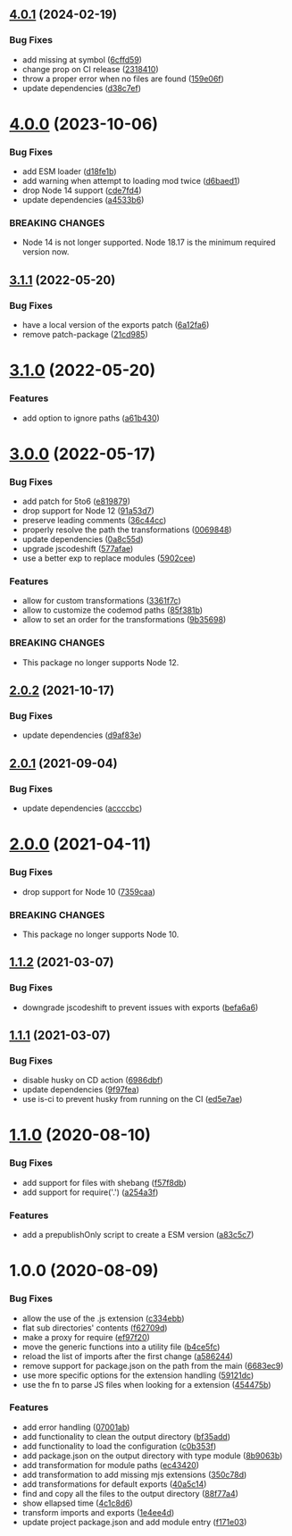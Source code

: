 ## [4.0.1](https://github.com/homer0/cjs2esm/compare/4.0.0...4.0.1) (2024-02-19)


### Bug Fixes

* add missing at symbol ([6cffd59](https://github.com/homer0/cjs2esm/commit/6cffd59fe6c571d97a318ec954c97b9006804659))
* change prop on CI release ([2318410](https://github.com/homer0/cjs2esm/commit/2318410775a2556812bdfaf3ad8d8d3cdf04a5e0))
* throw a proper error when no files are found ([159e06f](https://github.com/homer0/cjs2esm/commit/159e06ff46c8abdf7efd07768dfcb5ba31f33b55))
* update dependencies ([d38c7ef](https://github.com/homer0/cjs2esm/commit/d38c7efd61b2730d64eb68fac344a3be454dec3d))

# [4.0.0](https://github.com/homer0/cjs2esm/compare/3.1.1...4.0.0) (2023-10-06)


### Bug Fixes

* add ESM loader ([d18fe1b](https://github.com/homer0/cjs2esm/commit/d18fe1b493eff4f0fa8990fc9fca7beae62267ab))
* add warning when attempt to loading mod twice ([d6baed1](https://github.com/homer0/cjs2esm/commit/d6baed10a36f04e2ed0841c86d5819f5b74aebc8))
* drop Node 14 support ([cde7fd4](https://github.com/homer0/cjs2esm/commit/cde7fd44c8e212a508e8c9a9b4bb2dc50a64291f))
* update dependencies ([a4533b6](https://github.com/homer0/cjs2esm/commit/a4533b6719ce66e64ba9971194f4db5710134454))


### BREAKING CHANGES

* Node 14 is not longer supported. Node 18.17 is the minimum required version now.

## [3.1.1](https://github.com/homer0/cjs2esm/compare/3.1.0...3.1.1) (2022-05-20)


### Bug Fixes

* have a local version of the exports patch ([6a12fa6](https://github.com/homer0/cjs2esm/commit/6a12fa6432fd3d4cb18764b770b3a5f3636b44d2))
* remove patch-package ([21cd985](https://github.com/homer0/cjs2esm/commit/21cd98554aa531e96cd71b78f9fb411020c6cf8f))

# [3.1.0](https://github.com/homer0/cjs2esm/compare/3.0.0...3.1.0) (2022-05-20)


### Features

* add option to ignore paths ([a61b430](https://github.com/homer0/cjs2esm/commit/a61b4307b68d287b339a2c31e3b81a6c56ac37eb))

# [3.0.0](https://github.com/homer0/cjs2esm/compare/2.0.2...3.0.0) (2022-05-17)


### Bug Fixes

* add patch for 5to6 ([e819879](https://github.com/homer0/cjs2esm/commit/e819879635db0304d1a71b93fc9d896a61b48227))
* drop support for Node 12 ([91a53d7](https://github.com/homer0/cjs2esm/commit/91a53d7f4e82be00d1d06b492a9de08ff2269aac))
* preserve leading comments ([36c44cc](https://github.com/homer0/cjs2esm/commit/36c44cc9679dc23de231c9be193fc804f524c1a7))
* properly resolve the path the transformations ([0069848](https://github.com/homer0/cjs2esm/commit/00698483cc2c0a903d06975fb508d23a697471fe))
* update dependencies ([0a8c55d](https://github.com/homer0/cjs2esm/commit/0a8c55ddece403648a413adca79542957c6cd29f))
* upgrade jscodeshift ([577afae](https://github.com/homer0/cjs2esm/commit/577afae0e5b72194dbac18d95f09866c77b20baa))
* use a better exp to replace modules ([5902cee](https://github.com/homer0/cjs2esm/commit/5902ceec3a58469300303858c904747d2ac55a27))


### Features

* allow for custom transformations ([3361f7c](https://github.com/homer0/cjs2esm/commit/3361f7cb84a14bb88f034c30e4c57dbbecce2ea3))
* allow to customize the codemod paths ([85f381b](https://github.com/homer0/cjs2esm/commit/85f381b556ec9ef0b85eb93ec31c4e3e82aa793f))
* allow to set an order for the transformations ([9b35698](https://github.com/homer0/cjs2esm/commit/9b3569832c82f07278de65790f8c76259a3f21e2))


### BREAKING CHANGES

* This package no longer supports Node 12.

## [2.0.2](https://github.com/homer0/cjs2esm/compare/2.0.1...2.0.2) (2021-10-17)


### Bug Fixes

* update dependencies ([d9af83e](https://github.com/homer0/cjs2esm/commit/d9af83e8141108bee56755130511a48e02344f32))

## [2.0.1](https://github.com/homer0/cjs2esm/compare/2.0.0...2.0.1) (2021-09-04)


### Bug Fixes

* update dependencies ([accccbc](https://github.com/homer0/cjs2esm/commit/accccbccc064fac28c74b4be9193d3c2c77a1828))

# [2.0.0](https://github.com/homer0/cjs2esm/compare/1.1.2...2.0.0) (2021-04-11)


### Bug Fixes

* drop support for Node 10 ([7359caa](https://github.com/homer0/cjs2esm/commit/7359caa401ec6dba1adee075eb3c18a3e9da246e))


### BREAKING CHANGES

* This package no longer supports Node 10.

## [1.1.2](https://github.com/homer0/cjs2esm/compare/1.1.1...1.1.2) (2021-03-07)


### Bug Fixes

* downgrade jscodeshift to prevent issues with exports ([befa6a6](https://github.com/homer0/cjs2esm/commit/befa6a6117f7b658d26c4c9a18639e2546fe5e5d))

## [1.1.1](https://github.com/homer0/cjs2esm/compare/1.1.0...1.1.1) (2021-03-07)


### Bug Fixes

* disable husky on CD action ([6986dbf](https://github.com/homer0/cjs2esm/commit/6986dbffd054e77fa736a5145a16697d59138a7f))
* update dependencies ([9f97fea](https://github.com/homer0/cjs2esm/commit/9f97fea8d021c331d1dd10ca4b4da7ff3fdc7ddd))
* use is-ci to prevent husky from running on the CI ([ed5e7ae](https://github.com/homer0/cjs2esm/commit/ed5e7aee0f0799f3984d11e08415137b3015cb5e))

# [1.1.0](https://github.com/homer0/cjs2esm/compare/1.0.0...1.1.0) (2020-08-10)


### Bug Fixes

* add support for files with shebang ([f57f8db](https://github.com/homer0/cjs2esm/commit/f57f8db9550832e1f4fb39e03823b23cef522a19))
* add support for require('.') ([a254a3f](https://github.com/homer0/cjs2esm/commit/a254a3fba739221c0f67c44908726a4d05d8a6be))


### Features

* add a prepublishOnly script to create a ESM version ([a83c5c7](https://github.com/homer0/cjs2esm/commit/a83c5c7765426b3729e2f070249962d324e65017))

# 1.0.0 (2020-08-09)


### Bug Fixes

* allow the use of the .js extension ([c334ebb](https://github.com/homer0/cjs2esm/commit/c334ebb4c5f43051c2d9a1111b777344811c5c8c))
* flat sub directories' contents ([f62709d](https://github.com/homer0/cjs2esm/commit/f62709d0b17656c3c8c3ce8d22bbbeb96b71fdce))
* make a proxy for require ([ef97f20](https://github.com/homer0/cjs2esm/commit/ef97f20cf26152e68815242253456c7b48afb00f))
* move the generic functions into a utility file ([b4ce5fc](https://github.com/homer0/cjs2esm/commit/b4ce5fc01fbcab18d53fbd0994bd982b5451d686))
* reload the list of imports after the first change ([a586244](https://github.com/homer0/cjs2esm/commit/a586244b3acb9cc3b980e6acc4d312084d7085de))
* remove support for package.json on the path from the main ([6683ec9](https://github.com/homer0/cjs2esm/commit/6683ec91503d52dcb93ad7b4e71a6bcadba46f67))
* use more specific options for the extension handling ([59121dc](https://github.com/homer0/cjs2esm/commit/59121dc402cb96442556b00398df4ca4281d3730))
* use the fn to parse JS files when looking for a extension ([454475b](https://github.com/homer0/cjs2esm/commit/454475b43edcbc2faa83c47809ff8d6379e55d9d))


### Features

* add error handling ([07001ab](https://github.com/homer0/cjs2esm/commit/07001abb33819c834708c4fbb196471484d7eebd))
* add functionality to clean the output directory ([bf35add](https://github.com/homer0/cjs2esm/commit/bf35add251e22e951007d3cf3d9c60662ab8b919))
* add functionality to load the configuration ([c0b353f](https://github.com/homer0/cjs2esm/commit/c0b353f73cf15ce214a2a3dea9da2ce606769d18))
* add package.json on the output directory with type module ([8b9063b](https://github.com/homer0/cjs2esm/commit/8b9063b7a0f86d474ceabaaab8f259447fc453d3))
* add transformation for module paths ([ec43420](https://github.com/homer0/cjs2esm/commit/ec4342085d56cc4990ae9c2aabb845ca44d9a741))
* add transformation to add missing mjs extensions ([350c78d](https://github.com/homer0/cjs2esm/commit/350c78d4dc3af5740a171d0dd6bf09bcb131953b))
* add transformations for default exports ([40a5c14](https://github.com/homer0/cjs2esm/commit/40a5c141bf4dcd0aa56cd48f27ceec87fefce72a))
* find and copy all the files to the output directory ([88f77a4](https://github.com/homer0/cjs2esm/commit/88f77a4cb445ca38e8858d0f1e1187ab2a619d0b))
* show ellapsed time ([4c1c8d6](https://github.com/homer0/cjs2esm/commit/4c1c8d66844bea13f6c3fa55ee4415e20b67abd6))
* transform imports and exports ([1e4ee4d](https://github.com/homer0/cjs2esm/commit/1e4ee4d87ac1678809952fbf3c75c749e854774a))
* update project package.json and add module entry ([f171e03](https://github.com/homer0/cjs2esm/commit/f171e03282147097b2a5576c300a8c2f754d2869))
